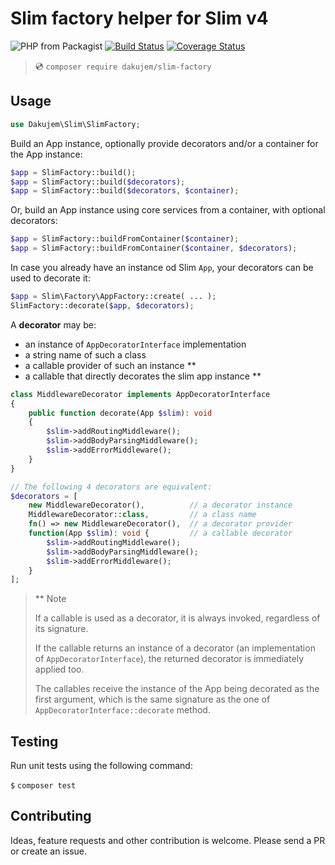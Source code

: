 # Slim factory helper for Slim v4

![PHP from Packagist](https://img.shields.io/packagist/php-v/dakujem/slim-factory)
[![Build Status](https://travis-ci.org/dakujem/slim-factory.svg?branch=main)](https://travis-ci.org/dakujem/slim-factory)
[![Coverage Status](https://coveralls.io/repos/github/dakujem/slim-factory/badge.svg?branch=main)](https://coveralls.io/github/dakujem/slim-factory?branch=main)

> 💿 `composer require dakujem/slim-factory`


## Usage

```php
use Dakujem\Slim\SlimFactory;
```

Build an App instance, optionally provide decorators and/or a container for the App instance:
```php
$app = SlimFactory::build();
$app = SlimFactory::build($decorators);
$app = SlimFactory::build($decorators, $container);
```

Or, build an App instance using core services from a container, with optional decorators:
```php
$app = SlimFactory::buildFromContainer($container);
$app = SlimFactory::buildFromContainer($container, $decorators);
```

In case you already have an instance od Slim `App`, your decorators can be used to decorate it:
```php
$app = Slim\Factory\AppFactory::create( ... );
SlimFactory::decorate($app, $decorators);
```

A **decorator** may be:
- an instance of `AppDecoratorInterface` implementation
- a string name of such a class
- a callable provider of such an instance **
- a callable that directly decorates the slim app instance ** 

```php
class MiddlewareDecorator implements AppDecoratorInterface
{
    public function decorate(App $slim): void
    {
        $slim->addRoutingMiddleware();
        $slim->addBodyParsingMiddleware();
        $slim->addErrorMiddleware();
    }
}

// The following 4 decorators are equivalent:
$decorators = [
    new MiddlewareDecorator(),          // a decorator instance
    MiddlewareDecorator::class,         // a class name
    fn() => new MiddlewareDecorator(),  // a decorator provider
    function(App $slim): void {         // a callable decorator
        $slim->addRoutingMiddleware();
        $slim->addBodyParsingMiddleware();
        $slim->addErrorMiddleware();
    }
];
```
>
> ** Note
>
> If a callable is used as a decorator, it is always invoked, regardless of its signature.
>
> If the callable returns an instance of a decorator (an implementation of `AppDecoratorInterface`),
> the returned decorator is immediately applied too.
>
> The callables receive the instance of the App being decorated as the first argument,
> which is the same signature as the one of `AppDecoratorInterface::decorate` method.
>


## Testing

Run unit tests using the following command:

`$` `composer test`


## Contributing

Ideas, feature requests and other contribution is welcome.
Please send a PR or create an issue.


